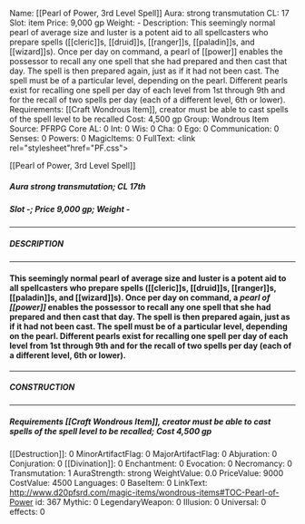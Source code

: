 Name: [[Pearl of Power, 3rd Level Spell]]
Aura: strong transmutation
CL: 17
Slot: item
Price: 9,000 gp
Weight: -
Description: This seemingly normal pearl of average size and luster is a potent aid to all spellcasters who prepare spells ([[cleric]]s, [[druid]]s, [[ranger]]s, [[paladin]]s, and [[wizard]]s). Once per day on command, a pearl of [[power]] enables the possessor to recall any one spell that she had prepared and then cast that day. The spell is then prepared again, just as if it had not been cast. The spell must be of a particular level, depending on the pearl. Different pearls exist for recalling one spell per day of each level from 1st through 9th and for the recall of two spells per day (each of a different level, 6th or lower).
Requirements: [[Craft Wondrous Item]], creator must be able to cast spells of the spell level to be recalled
Cost: 4,500 gp
Group: Wondrous Item
Source: PFRPG Core
AL: 0
Int: 0
Wis: 0
Cha: 0
Ego: 0
Communication: 0
Senses: 0
Powers: 0
MagicItems: 0
FullText: <link rel="stylesheet"href="PF.css"><div class="heading"><p class="alignleft">[[Pearl of Power, 3rd Level Spell]]</p><div style="clear: both;"></div></div><div><h5><b>Aura </b>strong transmutation; <b>CL </b>17th</h5><h5><b>Slot </b>-; <b>Price </b>9,000 gp; <b>Weight </b>-</h5></div><hr/><div><h5><b>DESCRIPTION</b></h5></div><hr/><div><h4><p>This seemingly normal pearl of average size and luster is a potent aid to all spellcasters who prepare spells ([[cleric]]s, [[druid]]s, [[ranger]]s, [[paladin]]s, and [[wizard]]s). Once per day on command, a <i>pearl of [[power]]</i> enables the possessor to recall any one spell that she had prepared and then cast that day. The spell is then prepared again, just as if it had not been cast. The spell must be of a particular level, depending on the pearl. Different pearls exist for recalling one spell per day of each level from 1st through 9th and for the recall of two spells per day (each of a different level, 6th or lower).</p></h4></div><hr/><div><h5><b>CONSTRUCTION</b></h5></div><hr/><div><h5><b>Requirements </b>[[Craft Wondrous Item]], creator must be able to cast spells of the spell level to be recalled; <b>Cost </b>4,500 gp</h5></div>
[[Destruction]]: 0
MinorArtifactFlag: 0
MajorArtifactFlag: 0
Abjuration: 0
Conjuration: 0
[[Divination]]: 0
Enchantment: 0
Evocation: 0
Necromancy: 0
Transmutation: 1
AuraStrength: strong
WeightValue: 0.0
PriceValue: 9000
CostValue: 4500
Languages: 0
BaseItem: 0
LinkText: http://www.d20pfsrd.com/magic-items/wondrous-items#TOC-Pearl-of-Power
id: 367
Mythic: 0
LegendaryWeapon: 0
Illusion: 0
Universal: 0
effects: 0
